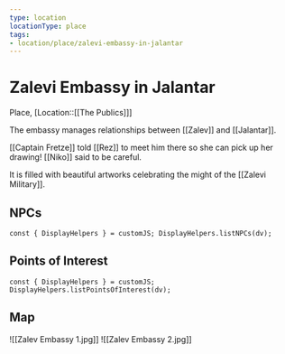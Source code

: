```yaml
---
type: location
locationType: place
tags: 
- location/place/zalevi-embassy-in-jalantar
---
```


# Zalevi Embassy in Jalantar
Place, [Location::[[The Publics]]]

The embassy manages relationships between [[Zalev]] and [[Jalantar]]. 

[[Captain Fretze]] told [[Rez]] to meet him there so she can pick up her drawing! [[Niko]] said to be careful.

It is filled with beautiful artworks celebrating the might of the [[Zalevi Military]]. 

## NPCs
```dataviewjs
const { DisplayHelpers } = customJS; DisplayHelpers.listNPCs(dv);
```

## Points of Interest
```dataviewjs
const { DisplayHelpers } = customJS; DisplayHelpers.listPointsOfInterest(dv);
```

## Map 
![[Zalev Embassy 1.jpg]]
![[Zalev Embassy 2.jpg]]
